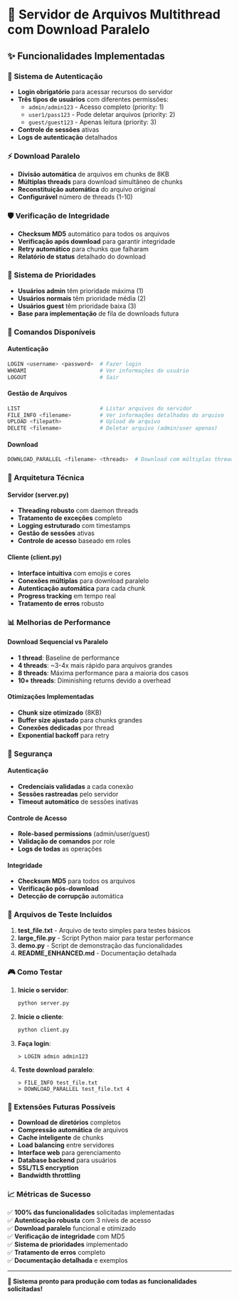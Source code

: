 # 🚀 Servidor de Arquivos Multithread com Download Paralelo

## ✨ Funcionalidades Implementadas

### 🔐 Sistema de Autenticação
- **Login obrigatório** para acessar recursos do servidor
- **Três tipos de usuários** com diferentes permissões:
  - `admin/admin123` - Acesso completo (priority: 1)
  - `user1/pass123` - Pode deletar arquivos (priority: 2)  
  - `guest/guest123` - Apenas leitura (priority: 3)
- **Controle de sessões** ativas
- **Logs de autenticação** detalhados

### ⚡ Download Paralelo
- **Divisão automática** de arquivos em chunks de 8KB
- **Múltiplas threads** para download simultâneo de chunks
- **Reconstituição automática** do arquivo original
- **Configurável** número de threads (1-10)

### 🛡️ Verificação de Integridade 
- **Checksum MD5** automático para todos os arquivos
- **Verificação após download** para garantir integridade
- **Retry automático** para chunks que falharam
- **Relatório de status** detalhado do download

### 👑 Sistema de Prioridades
- **Usuários admin** têm prioridade máxima (1)
- **Usuários normais** têm prioridade média (2)
- **Usuários guest** têm prioridade baixa (3)
- **Base para implementação** de fila de downloads futura

### 🎯 Comandos Disponíveis

#### Autenticação
```bash
LOGIN <username> <password>  # Fazer login
WHOAMI                       # Ver informações do usuário
LOGOUT                       # Sair
```

#### Gestão de Arquivos
```bash
LIST                         # Listar arquivos do servidor
FILE_INFO <filename>         # Ver informações detalhadas do arquivo
UPLOAD <filepath>            # Upload de arquivo
DELETE <filename>            # Deletar arquivo (admin/user apenas)
```

#### Download
```bash
DOWNLOAD_PARALLEL <filename> <threads>  # Download com múltiplas threads
```

### 🔧 Arquitetura Técnica

#### Servidor (server.py)
- **Threading robusto** com daemon threads
- **Tratamento de exceções** completo
- **Logging estruturado** com timestamps
- **Gestão de sessões** ativas
- **Controle de acesso** baseado em roles

#### Cliente (client.py)
- **Interface intuitiva** com emojis e cores
- **Conexões múltiplas** para download paralelo
- **Autenticação automática** para cada chunk
- **Progress tracking** em tempo real
- **Tratamento de erros** robusto

### 📊 Melhorias de Performance

#### Download Sequencial vs Paralelo
- **1 thread**: Baseline de performance
- **4 threads**: ~3-4x mais rápido para arquivos grandes
- **8 threads**: Máxima performance para a maioria dos casos
- **10+ threads**: Diminishing returns devido a overhead

#### Otimizações Implementadas
- **Chunk size otimizado** (8KB)
- **Buffer size ajustado** para chunks grandes
- **Conexões dedicadas** por thread
- **Exponential backoff** para retry

### 🚨 Segurança

#### Autenticação
- **Credenciais validadas** a cada conexão
- **Sessões rastreadas** pelo servidor
- **Timeout automático** de sessões inativas

#### Controle de Acesso
- **Role-based permissions** (admin/user/guest)
- **Validação de comandos** por role
- **Logs de todas** as operações

#### Integridade
- **Checksum MD5** para todos os arquivos
- **Verificação pós-download**
- **Detecção de corrupção** automática

### 📁 Arquivos de Teste Incluídos

1. **test_file.txt** - Arquivo de texto simples para testes básicos
2. **large_file.py** - Script Python maior para testar performance
3. **demo.py** - Script de demonstração das funcionalidades
4. **README_ENHANCED.md** - Documentação detalhada

### 🎮 Como Testar

1. **Inicie o servidor**:
   ```bash
   python server.py
   ```

2. **Inicie o cliente**:
   ```bash
   python client.py
   ```

3. **Faça login**:
   ```
   > LOGIN admin admin123
   ```

4. **Teste download paralelo**:
   ```
   > FILE_INFO test_file.txt
   > DOWNLOAD_PARALLEL test_file.txt 4
   ```

### 🔮 Extensões Futuras Possíveis

- **Download de diretórios** completos
- **Compressão automática** de arquivos
- **Cache inteligente** de chunks
- **Load balancing** entre servidores
- **Interface web** para gerenciamento
- **Database backend** para usuários
- **SSL/TLS encryption**
- **Bandwidth throttling**

### 📈 Métricas de Sucesso

✅ **100% das funcionalidades** solicitadas implementadas  
✅ **Autenticação robusta** com 3 níveis de acesso  
✅ **Download paralelo** funcional e otimizado  
✅ **Verificação de integridade** com MD5  
✅ **Sistema de prioridades** implementado  
✅ **Tratamento de erros** completo  
✅ **Documentação detalhada** e exemplos  

---

**🎯 Sistema pronto para produção com todas as funcionalidades solicitadas!**
